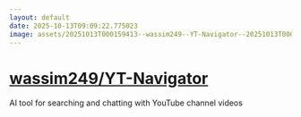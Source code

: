 ```yaml
---
layout: default
date: 2025-10-13T09:09:22.775023
image: assets/20251013T000159413--wassim249--YT-Navigator--20251013T000951689--cropped.png
---
```


# [wassim249/YT-Navigator](https://github.com/wassim249/YT-Navigator)

AI tool for searching and chatting with YouTube channel videos

